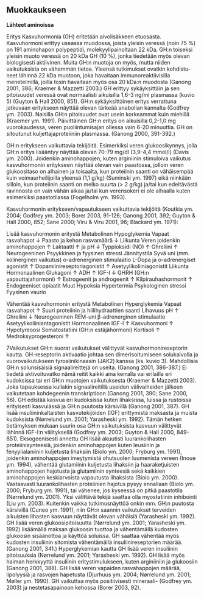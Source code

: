 ## Muokkaukseen ##
**Lähteet aminoissa**

Eritys
Kasvuhormonia (GH) eritetään aivolisäkkeen etuosasta. Kasvuhormoni erittyy useassa
muodossa, joista yleisin veressä (noin 75 %) on 191 aminohapon polypeptidi, molekyylipainoltaan 22 kDa. GH:n toiseksi yleisin muoto veressä on 20 kDa GH (10 %),
jonka tiedetään myös olevan biologisesti aktiivinen. Muita GH:n muotoja on myös,
mutta niiden vaikutuksista on vähemmän tietoa. Yleensä tutkimukset ovatkin kohdistu-
neet lähinnä 22 kDa muotoon, joka havaitaan immunoreaktiivisilla menetelmillä, joilla
tosin havaitaan myös osa 20 kDa:n muodosta (Ganong 2001, 386; Kraemer & Mazzetti
2003.)
GH erittyy sykäyksittäin ja sen pitoisuudet veressä ovat normaalisti aikuisilla 1,6-3
ng/ml plasmassa (kuvio 5) (Guyton & Hall 2000, 851). GH:n sykäyksittäinen eritys
verrattuna jatkuvaan eritykseen näyttää olevan tärkeää anabolian kannalta (Godfrey ym.
2003). Naisilla GH:n pitoisuudet ovat usein korkeammat kuin miehillä (Kraemer ym.
1991). Päivittäinen GH:n eritys on aikuisilla 0,2-1,0 mg vuorokaudessa, veren puoliintumisajan ollessa vain 6-20 minuuttia. GH on sitoutunut kuljettajaproteiiniin plasmassa.
(Ganong 2000, 391-392.)

GH:n eritykseen vaikuttavia tekijöitä. 
Esimerkiksi veren glukoosikynnys, jolla GH:n eritys lisääntyy näyttää olevan 70-79 mg/dl (3,9-4,4 mmol/l)
(Davis ym. 2000). Joidenkin aminohappojen, kuten arginiinin stimuloiva vaikutus kasvuhormonin eritykseen näyttää olevan vain paastossa, jolloin veren glukoositaso on
alhainen ja toisaalta, kun proteiinin saanti on vähäisempää kuin voimaurheilijoilla
yleensä (1,1 g/kg) (Suminski ym. 1997) eikä niinkään silloin, kun proteiinin saanti on
melko suurta (> 2 g/kg) ja/tai kun edeltävästä ravinnosta on vain vähän aikaa ja/tai kun
verensokeri ei ole alhaalla kuten esimerkiksi paastotilassa (Fogelholm ym. 1993). 

Kasvuhormonin eritykseen/vapautukseen vaikuttavia tekijöitä (Koutkia ym.
2004; Godfrey ym. 2003; Borer 2003, 91-126; Ganong 2001, 392; Guyton & Hall 2000, 852;
Sane 2000; Viru & Viru 2001, 96; Blackard ym. 1971):

Lisää kasvuhormonin eritystä
Metabolinen
 Hypoglykemia
 Vapaat rasvahapot ↓
 Paasto ja kehon rasvamäärä ↓
 Liikunta
 Veren joidenkin aminohappojen ↑
 Laktaatti ↑ ja pH ↓
 Typpioksidi (NO) ↑
 Ghreliini ↑
Neurogeeninen
 Psyykkinen ja fyysinen stressi
 Jännitystila
 Syvä uni (mm. kolinerginen vaikutus)
 α-adrenerginen stimulaatio
 L-Dopa ja α-adrenergiset agonistit ↑
 Dopamiinireseptoriagonistit ↑
 Asetyylikoliiniagonistit
 Liikunta
Hormonaalinen
 Glukagoni ↑
 ADH ↑
 IGF-I ↓
 GHRH (GH:n vapauttajahormoni) ↑
 Estrogeenit ja androgeenit ↑
 Kilpirauhashormonit ↑
 Endogeeniset opiaatit
 Muut
 Hypoksia
 Hypertermia
 Psykologinen stressi
 Fyysinen vaurio
 
Vähentää kasvuhormonin eritystä
Metabolinen
 Hyperglykemia
 Vapaat rasvahapot ↑
 Suuri proteiinin ja hiilihydraattien saanti
 Lihavuus
 pH ↑
 Ghreliini ↓
Neurogeeninen
 REM-uni
 β-adrenerginen stimulaatio
 Asetyylikoliiniantagonistit
Hormonaalinen
 IGF-I ↑
 Kasvuhormoni ↑
 Hypotyreoosi
 Somatostatiini (GH:n estäjähormoni)
 Kortisoli ↑
 Medroksyprogesteroni ↑
 
7Vaikutukset
GH:n suorat vaikutukset välittyvät kasvuhormonireseptorin kautta. GH-reseptorin aktivaatio johtaa sen dimerisoitumiseen solukalvolla ja vuorovaikutukseen tyrosiinikinaasin
(JAK2) kanssa (ks. kuvio 3). Mahdollisia GH:n solunsisäisiä signaalireittejä on useita.
(Ganong 2001, 386-387.) Ei tiedetä aktivoituvatko nämä reitit kaikki aina kerralla vai
erilailla eri kudoksissa tai eri GH:n muotojen vaikutuksesta (Kraemer & Mazzetti
2003). Joka tapauksessa kullakin signaalireitillä useiden välivaiheiden jälkeen vaikutetaan kohdegeenin transkriptioon (Ganong 2001, 390; Sane 2000, 56). 
GH edistää kasvua eri kudoksissa kuten lihaksissa, luissa ja rustoissa erityisesti kasvuiässä ja GH:n puutosta kärsivillä (Ganong 2001, 387). GH lisää insuliininkaltaisten
kasvutekijöiden (IGF) erittymistä maksasta ja muista kudoksista (Nørrelund ym. 2001;
Yarasheski ym. 1992). Tämän hetken tietämyksen mukaan suurin osa GH:n vaikutuksista kasvuun välittyvät lähinnä IGF-I:n välityksellä (Godfrey ym. 2003; Guyton & Hall
2000, 849-851). Eksogeenisesti annettu GH lisää akuutisti luurankolihasten proteiinisynteesiä, joidenkin aminohappojen kuten leusiinin ja fenyylialaniinin kuljetusta lihaksiin (Biolo ym. 2000; Fryburg ym. 1991), joidenkin aminohappojen imeytymistä ohutsuolen luumenista vereen (Inoue ym. 1994), vähentää glutamiinin kuljetusta lihaksiin ja
haaraketjuisten aminohappojen hajotusta ja glutamiinin synteesiä sekä kaikkien aminohappojen keskiarvoista vapautusta lihaksista (Biolo ym. 2000). Vastaavasti luurankolihasten proteiinien hajotus pysyy ennallaan (Biolo ym. 2000; Fryburg ym. 1991), tai
vähenee, jos kyseessä on pitkä paastotila (Nørrelund ym. 2001). Yksi välittävä tekijä
saattaa olla myostatiinin inhibointi (Liu ym. 2003). Kuitenkin vaikka tutkimusnäyttöä
onkin mm. GH:n puutosta kärsivillä (Cuneo ym. 1991), niin GH:n saannin vaikutukset
terveiden aikuisten lihasten kasvuun näyttävät olevan vähäisiä (Yarasheski ym. 1992).
GH lisää veren glukoosipitoisuutta (Nørrelund ym. 2001; Yarasheski ym. 1992) lisäämällä maksan glukoosin tuottoa ja vähentämällä kudosten glukoosin sisäänottoa ja
käyttöä soluissa. GH saattaa vähentää myös kudosten insuliinin sitomista vähentämällä
insuliinireseptorien määrää. (Ganong 2001, 341.) Hyperglykemian kautta GH lisää veren insuliinin pitoisuuksia (Nørrelund ym. 2001; Yarasheski ym. 1992). GH lisää myös
haiman herkkyyttä insuliinin eritystimulukseen, kuten arginiiniin ja glukoosiin (Ganong
2001, 388). GH lisää veren vapaiden rasvahappojen määrää, lipolyysiä ja rasvojen hapetusta (Djurhuus ym. 2004; Nørrelund ym. 2001; Møller ym. 1990). GH vaikuttaa
myös positiivisesti mineraali- (Godfrey ym. 2003) ja nestetasapainoon kehossa (Borer
2003, 92). 
